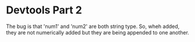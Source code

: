 # Devtools Part 2
The bug is that 'num1' and 'num2' are both string type. So, wheh added, they are not numerically added but they are being appended to one another.